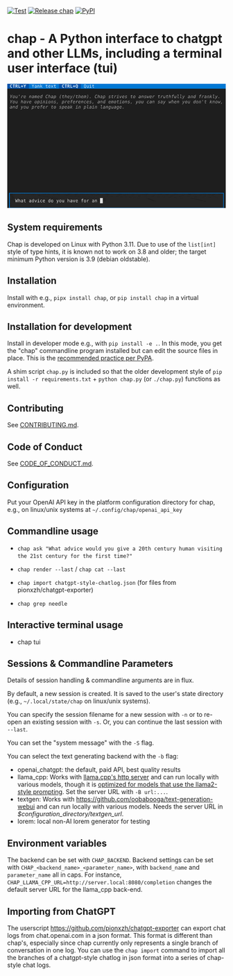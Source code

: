 <!--
SPDX-FileCopyrightText: 2021 Jeff Epler

SPDX-License-Identifier: MIT
-->
[![Test](https://github.com/jepler/chap/actions/workflows/test.yml/badge.svg)](https://github.com/jepler/chap/actions/workflows/test.yml)
[![Release chap](https://github.com/jepler/chap/actions/workflows/release.yml/badge.svg?event=release)](https://github.com/jepler/chap/actions/workflows/release.yml)
[![PyPI](https://img.shields.io/pypi/v/chap)](https://pypi.org/project/chap/)

# chap - A Python interface to chatgpt and other LLMs, including a terminal user interface (tui)

![Chap screencast](https://github.com/jepler/chap/blob/main/chap.gif)

## System requirements

Chap is developed on Linux with Python 3.11. Due to use of the `list[int]` style of type hints, it is known not to work on 3.8 and older; the target minimum Python version is 3.9 (debian oldstable).

## Installation

Install with e.g., `pipx install chap`, or `pip install chap` in a virtual environment.

## Installation for development

Install in developer mode e.g., with `pip install -e .`.
In this mode, you get the "chap" commandline program installed but can edit the source files in place.
This is the [recommended practice per PyPA](https://setuptools.pypa.io/en/latest/userguide/development_mode.html).

A shim script `chap.py` is included so that the older development style of `pip install -r requirements.txt` + `python chap.py` (or `./chap.py`) functions as well.

## Contributing

See [CONTRIBUTING.md](CONTRIBUTING.md).

## Code of Conduct

See [CODE\_OF\_CONDUCT.md](CODE_OF_CONDUCT.md).

## Configuration

Put your OpenAI API key in the platform configuration directory for chap, e.g., on linux/unix systems at `~/.config/chap/openai_api_key`

## Commandline usage

 * `chap ask "What advice would you give a 20th century human visiting the 21st century for the first time?"`

 * `chap render --last` / `chap cat --last`

 * `chap import chatgpt-style-chatlog.json` (for files from pionxzh/chatgpt-exporter)

 * `chap grep needle`

## Interactive terminal usage
 * chap tui

## Sessions & Commandline Parameters

Details of session handling & commandline arguments are in flux.

By default, a new session is created. It is saved to the user's state directory
(e.g., `~/.local/state/chap` on linux/unix systems).

You can specify the session filename for a new session with `-n` or to re-open
an existing session with `-s`. Or, you can continue the last session with
`--last`.

You can set the "system message" with the `-S` flag.

You can select the text generating backend with the `-b` flag:
 * openai\_chatgpt: the default, paid API, best quality results
 * llama\_cpp: Works with [llama.cpp's http server](https://github.com/ggerganov/llama.cpp/blob/master/examples/server/README.md) and can run locally with various models,
 though it is [optimized for models that use the llama2-style prompting](https://huggingface.co/blog/llama2#how-to-prompt-llama-2).
 Set the server URL with `-B url:...`.
 * textgen: Works with https://github.com/oobabooga/text-generation-webui and can run locally with various models.
 Needs the server URL in *$configuration_directory/textgen\_url*.
 * lorem: local non-AI lorem generator for testing

## Environment variables

The backend can be set with `CHAP_BACKEND`.
Backend settings can be set with `CHAP_<backend_name>_<parameter_name>`, with `backend_name` and `parameter_name` all in caps.
For instance, `CHAP_LLAMA_CPP_URL=http://server.local:8080/completion` changes the default server URL for the llama\_cpp back-end.

## Importing from ChatGPT

The userscript https://github.com/pionxzh/chatgpt-exporter can export chat logs from chat.openai.com in a json format.
This format is different than chap's, especially since chap currently only represents a single branch of conversation in one log.
You can use the `chap import` command to import all the branches of a chatgpt-style chatlog in json format into a series of chap-style chat logs.
